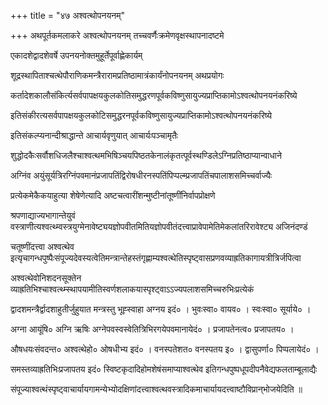 +++
title = "४७ अश्वत्थोपनयनम्"

+++
अथपूर्तकमलाकरे अश्वत्थोपनयनम् तच्चवर्णैःक्रमेणवृक्षस्थापनादष्टमे

एकादशेद्वादशेवर्षे उपनयनोक्तमुहूर्तेपूर्वाह्णेकार्यम्

शूद्रस्थापिताश्चत्थेपौराणिकमन्त्रैरारामप्रतिष्ठामात्रंकार्यंनोपनयनम् अथप्रयोगः

कर्तादेशकालौसंकिर्त्यसर्वपापक्षयकुलकोतिसमुद्धरणपूर्वकविष्णुसायुज्यप्राप्तिकामोऽश्वत्थोपनयनंकरिष्ये

इतिसंकीरत्यसर्वपापक्षयकुलकोटिसमुद्धरनपूर्वकविष्णुसायुज्यप्राप्तिकामोऽश्वत्थोपनयनंकरिष्ये

इतिसंकल्प्यनान्दीश्राद्धान्ते आचार्यवृणुयात् आचार्यःपञ्चामृतैः

शुद्धोदकैःसर्वौशधिजलैश्चाश्वत्थमभिषिञ्चयपिष्ठतकेनालंकृतत्पूर्वस्थण्डिलेऽग्निप्रतिष्ठाप्यान्वाधाने

अग्निंव अयुंसूर्यत्रिरग्निंपवमानंप्रजापतिंद्विरोषधीरनस्पतिंपिप्पल्म्प्रजापतिंचपालाशसमिच्चर्वाज्यैः

प्रत्येकमेकैकयाहुत्या शेषेणेत्यादि अष्टचत्वारींशन्मुष्टीनांतूष्णींनिर्वापप्रोक्षणे

श्रपणाद्याज्यभागान्तेयुवं वस्त्राणीत्यश्वत्थ्म्वस्त्रयुग्मेनावेष्ट्ययज्ञोपवीतमितियज्ञोपवीतंदत्त्वाप्रावेपामेतिमेकलांतरिरावेश्ट्य अजिनंदण्डं

चतूष्णींदत्त्वा अश्वत्थेव इत्यृचागन्धपुष्पैःसंपूज्यदेवस्यत्वेतिमन्त्रान्तेहस्तंगृह्णाम्यश्वत्थेतिस्पृष्ट्वासप्रणवव्याह्रतिकागायत्रीत्रिर्जपित्वा

अश्वत्थेवोनिशदनसूक्तेन व्याह्रतिभिश्चाश्वत्थ्म्स्थापयामीतिस्वर्णशलाकयास्पृश्ट्वाऽऽज्यपलाशसमिच्चरुभिःप्रत्येकं

द्वादशमन्त्रैर्द्वादशाहुतीर्जुहुयात मन्त्रस्तु भूह्स्वाहा अग्नय इदं० । भुवःस्वा० वायव० । स्वःस्वा० सूर्याये० ।

अग्ना आयूंषि० अग्नि ऋषिः अग्नेपवस्वस्वेतित्रिभिरगयेपवमानायेदं० । प्रजापतेनत्व० प्रजापतय० ।

औषधयःसंवदन्त० अश्वत्थेहो० ओषधीभ्य इदं० । वनस्पतेशत० वनस्पतय इ० । द्वासुपर्णा० पिप्पलायेदं० ।

समस्तव्याह्रतिभिःप्रजापतय इदं० स्विष्टकृदादिहोमशेषंसमाप्याश्वत्थेव इतिगन्धपुष्पधूपदीपनैवेद्यफलताम्बूलाद्यैः

संपूज्याश्वत्थंस्पृष्ट्वाचार्यायगामन्येभ्योदक्षिणांदत्त्वाश्वत्थवस्त्रादिकमाचार्यायदत्त्वाष्टौविप्रान्‌भोजयेदिति ॥
